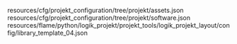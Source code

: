 resources/cfg/projekt_configuration/tree/projekt/assets.json
resources/cfg/projekt_configuration/tree/projekt/software.json
resources/flame/python/logik_projekt/projekt_tools/logik_projekt_layout/config/library_template_04.json